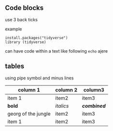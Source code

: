 
## Code blocks
use 3 back ticks


example

```
install.packages("tidyverse")
library (tidyverse)
```
can have code within a text like following `echo` ajere
## tables
using pipe symbol and minus lines


|column 1|column 2| column3|
|--------|--------|--------|
|item 1|item2|item3|
|**bold**|_italics_|**_combined_**|
|georg of the jungle|item2|item3|
|item 1|item2|item3|
